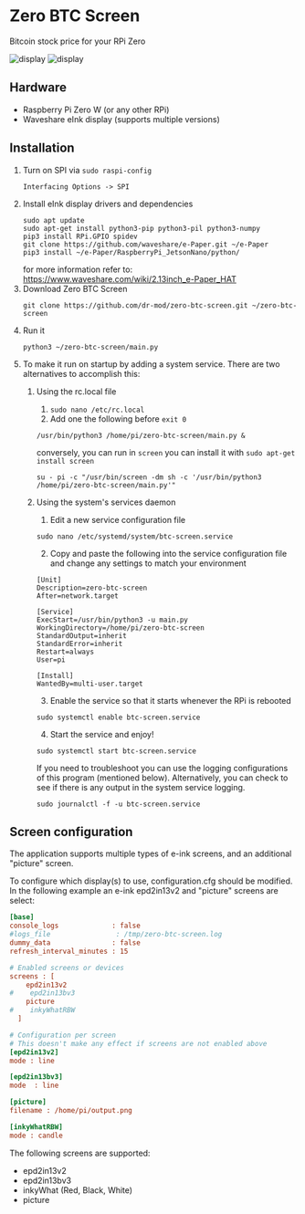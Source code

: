 # Zero BTC Screen
Bitcoin stock price for your RPi Zero

![display](display_1.jpeg)
![display](display_2.jpeg)

## Hardware
* Raspberry Pi Zero W (or any other RPi)
* Waveshare eInk display (supports multiple versions)

## Installation
1. Turn on SPI via `sudo raspi-config`
    ```
    Interfacing Options -> SPI
   ```
2. Install eInk display drivers and dependencies
    ```
    sudo apt update
    sudo apt-get install python3-pip python3-pil python3-numpy
    pip3 install RPi.GPIO spidev
    git clone https://github.com/waveshare/e-Paper.git ~/e-Paper
    pip3 install ~/e-Paper/RaspberryPi_JetsonNano/python/
    ```
    for more information refer to: https://www.waveshare.com/wiki/2.13inch_e-Paper_HAT
3. Download Zero BTC Screen
    ```
    git clone https://github.com/dr-mod/zero-btc-screen.git ~/zero-btc-screen
    ```
4. Run it
    ```
    python3 ~/zero-btc-screen/main.py
    ```
5. To make it run on startup by adding a system service. There are two alternatives to accomplish this:
    1. Using the rc.local file
        1. `sudo nano /etc/rc.local` 
        2. Add one the following before `exit 0`
        ```
        /usr/bin/python3 /home/pi/zero-btc-screen/main.py &
        ```
        conversely, you can run in `screen` you can install it with `sudo apt-get install screen`
        ```
        su - pi -c "/usr/bin/screen -dm sh -c '/usr/bin/python3 /home/pi/zero-btc-screen/main.py'"
        ```
    2. Using the system's services daemon
        1. Edit a new service configuration file
        ```
        sudo nano /etc/systemd/system/btc-screen.service
        ```
        2. Copy and paste the following into the service configuration file and change any settings to match your environment
        ```
        [Unit]
        Description=zero-btc-screen
        After=network.target

        [Service]
        ExecStart=/usr/bin/python3 -u main.py
        WorkingDirectory=/home/pi/zero-btc-screen
        StandardOutput=inherit
        StandardError=inherit
        Restart=always
        User=pi

        [Install]
        WantedBy=multi-user.target
        ```
        3. Enable the service so that it starts whenever the RPi is rebooted
        ```
        sudo systemctl enable btc-screen.service
        ```
        4. Start the service and enjoy!
        ```
        sudo systemctl start btc-screen.service
        ```

        If you need to troubleshoot you can use the logging configurations of this program (mentioned below). Alternatively, you can check to see if there is any output in the system service logging.
        ```
        sudo journalctl -f -u btc-screen.service
        ```

## Screen configuration

The application supports multiple types of e-ink screens, and an additional "picture" screen.

To configure which display(s) to use, configuration.cfg should be modified.
In the following example an e-ink epd2in13v2 and "picture" screens are select:
```cfg
[base]
console_logs             : false
#logs_file                : /tmp/zero-btc-screen.log
dummy_data               : false
refresh_interval_minutes : 15

# Enabled screens or devices
screens : [
    epd2in13v2
#    epd2in13bv3
    picture
#    inkyWhatRBW
  ]

# Configuration per screen
# This doesn't make any effect if screens are not enabled above
[epd2in13v2]
mode : line

[epd2in13bv3]
mode  : line

[picture]
filename : /home/pi/output.png

[inkyWhatRBW]
mode : candle
```
The following screens are supported:
* epd2in13v2
* epd2in13bv3
* inkyWhat (Red, Black, White)
* picture
